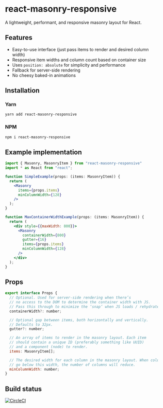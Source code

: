 # react-masonry-responsive

A lightweight, performant, and responsive masonry layout for React.

## Features

* Easy-to-use interface (just pass items to render and desired column width)
* Responsive item widths and column count based on container size
* Uses `position: absolute` for simplicity and performance
* Fallback for server-side rendering
* No cheesy baked-in animations

## Installation

### Yarn

```bash
yarn add react-masonry-responsive
```

### NPM

```bash
npm i react-masonry-responsive
```

## Example implementation

```jsx
import { Masonry, MasonryItem } from "react-masonry-responsive"
import * as React from "react";

function SimpleExample(props: (items: MasonryItem)) {
  return (
    <Masonry
      items={props.items}
      minColumnWidth={128}
    />
  );
}

function MaxContainerWidthExample(props: (items: MasonryItem)) {
  return (
    <div style={{maxWidth: 800}}>
      <Masonry
        containerWidth={800}
        gutter={16}
        items={props.items}
        minColumnWidth={128}
      />
    </div>
  );
}
```

## Props

```jsx
export interface Props {
  // Optional. Used for server-side rendering when there’s
  // no access to the DOM to determine the container width with JS.
  // Pass this through to minimize the ‘snap’ when JS loads / rehydrates.
  containerWidth?: number;

  // Optional gap between items, both horizontally and vertically.
  // Defaults to 32px.
  gutter?: number;

  // An array of items to render in the masonry layout. Each item
  // should contain a unique ID (preferably something like UUID)
  // and a component (node) to render.
  items: MasonryItem[];

  // The desired width for each column in the masonry layout. When columns
  // go below this width, the number of columns will reduce.
  minColumnWidth: number;
}
```

## Build status

[![CircleCI](https://circleci.com/gh/heydovetail/react-masonry-responsive.svg?style=svg)](https://circleci.com/gh/heydovetail/react-masonry-responsive)
